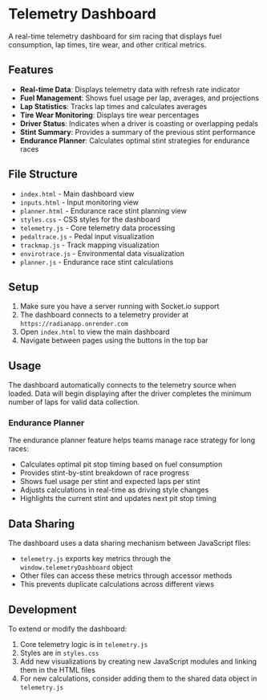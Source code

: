 # Telemetry Dashboard

A real-time telemetry dashboard for sim racing that displays fuel consumption, lap times, tire wear, and other critical metrics.

## Features

- **Real-time Data**: Displays telemetry data with refresh rate indicator
- **Fuel Management**: Shows fuel usage per lap, averages, and projections
- **Lap Statistics**: Tracks lap times and calculates averages
- **Tire Wear Monitoring**: Displays tire wear percentages
- **Driver Status**: Indicates when a driver is coasting or overlapping pedals
- **Stint Summary**: Provides a summary of the previous stint performance
- **Endurance Planner**: Calculates optimal stint strategies for endurance races

## File Structure

- `index.html` - Main dashboard view
- `inputs.html` - Input monitoring view
- `planner.html` - Endurance race stint planning view
- `styles.css` - CSS styles for the dashboard
- `telemetry.js` - Core telemetry data processing
- `pedaltrace.js` - Pedal input visualization
- `trackmap.js` - Track mapping visualization
- `envirotrace.js` - Environmental data visualization
- `planner.js` - Endurance race stint calculations

## Setup

1. Make sure you have a server running with Socket.io support
2. The dashboard connects to a telemetry provider at `https://radianapp.onrender.com`
3. Open `index.html` to view the main dashboard
4. Navigate between pages using the buttons in the top bar

## Usage

The dashboard automatically connects to the telemetry source when loaded. Data will begin displaying after the driver completes the minimum number of laps for valid data collection.

### Endurance Planner

The endurance planner feature helps teams manage race strategy for long races:

- Calculates optimal pit stop timing based on fuel consumption
- Provides stint-by-stint breakdown of race progress
- Shows fuel usage per stint and expected laps per stint
- Adjusts calculations in real-time as driving style changes
- Highlights the current stint and updates next pit stop timing

## Data Sharing

The dashboard uses a data sharing mechanism between JavaScript files:

- `telemetry.js` exports key metrics through the `window.telemetryDashboard` object
- Other files can access these metrics through accessor methods
- This prevents duplicate calculations across different views

## Development

To extend or modify the dashboard:

1. Core telemetry logic is in `telemetry.js`
2. Styles are in `styles.css`
3. Add new visualizations by creating new JavaScript modules and linking them in the HTML files
4. For new calculations, consider adding them to the shared data object in `telemetry.js`

